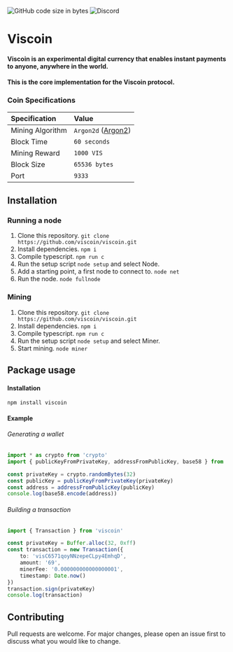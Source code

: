 ![GitHub code size in bytes](https://img.shields.io/github/languages/code-size/viscoin/viscoin?style=for-the-badge)
![Discord](https://img.shields.io/discord/840244262615515148?label=discord&logo=discord&style=for-the-badge)

# Viscoin

#### Viscoin is an experimental digital currency that enables instant payments to anyone, anywhere in the world.

#### This is the core implementation for the Viscoin protocol.

### Coin Specifications
| Specification | Value |
|:-|:-|
| Mining Algorithm | `Argon2d` ([Argon2](https://en.wikipedia.org/wiki/Argon2)) |
| Block Time | `60 seconds` |
| Mining Reward | `1000 VIS` |
| Block Size | `65536 bytes` |
| Port | `9333` |


## Installation

### Running a node
1. Clone this repository. `git clone https://github.com/viscoin/viscoin.git`
2. Install dependencies. `npm i`
3. Compile typescript. `npm run c`
4. Run the setup script `node setup` and select Node.
5. Add a starting point, a first node to connect to. `node net`
6. Run the node. `node fullnode`

### Mining
1. Clone this repository. `git clone https://github.com/viscoin/viscoin.git`
2. Install dependencies. `npm i`
3. Compile typescript. `npm run c`
4. Run the setup script `node setup` and select Miner.
5. Start mining. `node miner`

## Package usage

#### Installation
```
npm install viscoin
```

#### Example

###### Generating a wallet
```typescript
import * as crypto from 'crypto'
import { publicKeyFromPrivateKey, addressFromPublicKey, base58 } from 'viscoin'

const privateKey = crypto.randomBytes(32)
const publicKey = publicKeyFromPrivateKey(privateKey)
const address = addressFromPublicKey(publicKey)
console.log(base58.encode(address))
```

###### Building a transaction
```typescript
import { Transaction } from 'viscoin'

const privateKey = Buffer.alloc(32, 0xff)
const transaction = new Transaction({
    to: 'visC6571qoyNNzepeCLpy4EmhqD',
    amount: '69',
    minerFee: '0.000000000000000001',
    timestamp: Date.now()
})
transaction.sign(privateKey)
console.log(transaction)
```

## Contributing
Pull requests are welcome. For major changes, please open an issue first to discuss what you would like to change.